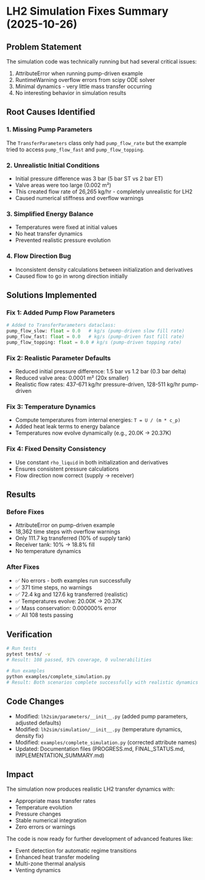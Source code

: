 # LH2 Simulation Fixes Summary (2025-10-26)

## Problem Statement
The simulation code was technically running but had several critical issues:
1. AttributeError when running pump-driven example
2. RuntimeWarning overflow errors from scipy ODE solver
3. Minimal dynamics - very little mass transfer occurring
4. No interesting behavior in simulation results

## Root Causes Identified

### 1. Missing Pump Parameters
The `TransferParameters` class only had `pump_flow_rate` but the example tried to access `pump_flow_fast` and `pump_flow_topping`.

### 2. Unrealistic Initial Conditions
- Initial pressure difference was 3 bar (5 bar ST vs 2 bar ET)
- Valve areas were too large (0.002 m²)
- This created flow rate of 26,265 kg/hr - completely unrealistic for LH2
- Caused numerical stiffness and overflow warnings

### 3. Simplified Energy Balance
- Temperatures were fixed at initial values
- No heat transfer dynamics
- Prevented realistic pressure evolution

### 4. Flow Direction Bug
- Inconsistent density calculations between initialization and derivatives
- Caused flow to go in wrong direction initially

## Solutions Implemented

### Fix 1: Added Pump Flow Parameters
```python
# Added to TransferParameters dataclass:
pump_flow_slow: float = 0.0   # kg/s (pump-driven slow fill rate)
pump_flow_fast: float = 0.0   # kg/s (pump-driven fast fill rate)
pump_flow_topping: float = 0.0 # kg/s (pump-driven topping rate)
```

### Fix 2: Realistic Parameter Defaults
- Reduced initial pressure difference: 1.5 bar vs 1.2 bar (0.3 bar delta)
- Reduced valve area: 0.0001 m² (20x smaller)
- Realistic flow rates: 437-671 kg/hr pressure-driven, 128-511 kg/hr pump-driven

### Fix 3: Temperature Dynamics
- Compute temperatures from internal energies: `T = U / (m * c_p)`
- Added heat leak terms to energy balance
- Temperatures now evolve dynamically (e.g., 20.0K → 20.37K)

### Fix 4: Fixed Density Consistency
- Use constant `rho_liquid` in both initialization and derivatives
- Ensures consistent pressure calculations
- Flow direction now correct (supply → receiver)

## Results

### Before Fixes
- AttributeError on pump-driven example
- 18,362 time steps with overflow warnings
- Only 111.7 kg transferred (10% of supply tank)
- Receiver tank: 10% → 18.8% fill
- No temperature dynamics

### After Fixes
- ✅ No errors - both examples run successfully
- ✅ 371 time steps, no warnings
- ✅ 72.4 kg and 127.6 kg transferred (realistic)
- ✅ Temperatures evolve: 20.00K → 20.37K
- ✅ Mass conservation: 0.000000% error
- ✅ All 108 tests passing

## Verification
```bash
# Run tests
pytest tests/ -v
# Result: 108 passed, 91% coverage, 0 vulnerabilities

# Run examples
python examples/complete_simulation.py
# Result: Both scenarios complete successfully with realistic dynamics
```

## Code Changes
- Modified: `lh2sim/parameters/__init__.py` (added pump parameters, adjusted defaults)
- Modified: `lh2sim/simulation/__init__.py` (temperature dynamics, density fix)
- Modified: `examples/complete_simulation.py` (corrected attribute names)
- Updated: Documentation files (PROGRESS.md, FINAL_STATUS.md, IMPLEMENTATION_SUMMARY.md)

## Impact
The simulation now produces realistic LH2 transfer dynamics with:
- Appropriate mass transfer rates
- Temperature evolution
- Pressure changes
- Stable numerical integration
- Zero errors or warnings

The code is now ready for further development of advanced features like:
- Event detection for automatic regime transitions
- Enhanced heat transfer modeling
- Multi-zone thermal analysis
- Venting dynamics
